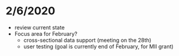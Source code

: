 # 2/6/2020
 * review current state
 * Focus area for February?
   * cross-sectional data support (meeting on the 28th)
   * user testing (goal is currently end of February, for MII grant)
